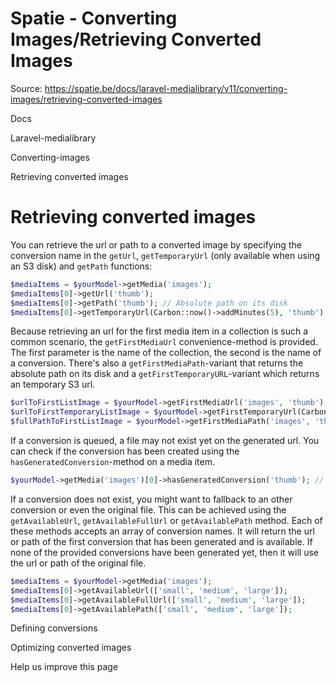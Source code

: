 # Spatie - Converting Images/Retrieving Converted Images

Source: https://spatie.be/docs/laravel-medialibrary/v11/converting-images/retrieving-converted-images

Docs

Laravel-medialibrary

Converting-images

Retrieving converted images

Retrieving converted images
===========================

You can retrieve the url or path to a converted image by specifying the conversion name in the `getUrl`, `getTemporaryUrl` (only available when using an S3 disk) and `getPath` functions:

```php
$mediaItems = $yourModel->getMedia('images');
$mediaItems[0]->getUrl('thumb');
$mediaItems[0]->getPath('thumb'); // Absolute path on its disk
$mediaItems[0]->getTemporaryUrl(Carbon::now()->addMinutes(5), 'thumb'); // Temporary S3 url
```
Because retrieving an url for the first media item in a collection is such a common scenario, the `getFirstMediaUrl` convenience-method is provided. The first parameter is the name of the collection, the second is the name of a conversion. There's also a `getFirstMediaPath`-variant that returns the absolute path on its disk and a `getFirstTemporaryURL`-variant which returns an temporary S3 url.

```php
$urlToFirstListImage = $yourModel->getFirstMediaUrl('images', 'thumb');
$urlToFirstTemporaryListImage = $yourModel->getFirstTemporaryUrl(Carbon::now()->addMinutes(5), 'images', 'thumb');
$fullPathToFirstListImage = $yourModel->getFirstMediaPath('images', 'thumb');
```
If a conversion is queued, a file may not exist yet on the generated url. You can check if the conversion has been created using the `hasGeneratedConversion`-method on a media item.

```php
$yourModel->getMedia('images')[0]->hasGeneratedConversion('thumb'); // returns true or false
```
If a conversion does not exist, you might want to fallback to an other conversion or even the original file. This can be achieved using the `getAvailableUrl`, `getAvailableFullUrl` or `getAvailablePath` method. Each of these methods accepts an array of conversion names. It will return the url or path of the first conversion that has been generated and is available. If none of the provided conversions have been generated yet, then it will use the url or path of the original file.

```php
$mediaItems = $yourModel->getMedia('images');
$mediaItems[0]->getAvailableUrl(['small', 'medium', 'large']);
$mediaItems[0]->getAvailableFullUrl(['small', 'medium', 'large']);
$mediaItems[0]->getAvailablePath(['small', 'medium', 'large']);
```
Defining conversions

Optimizing converted images

Help us improve this page